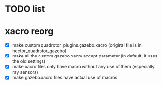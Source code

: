 # TODO list

# xacro reorg

- [x] make custom quadrotor_plugins.gazebo.xacro (original file is in hector_quadrotor_gazebo)
- [x] make all the custom gazebo.xacro accept parameter (in default, it uses the old settings)
- [x] make xacro files only have macro without any use of them (especially ray sensors)
- [x] make gazebo.xacro files have actual use of macros
